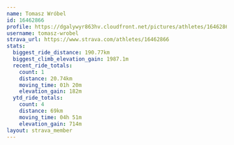 ```yaml
---
name: Tomasz Wróbel
id: 16462866
profile: https://dgalywyr863hv.cloudfront.net/pictures/athletes/16462866/10169785/1/large.jpg
username: tomasz-wrobel
strava_url: https://www.strava.com/athletes/16462866
stats:
  biggest_ride_distance: 190.77km
  biggest_climb_elevation_gain: 1987.1m
  recent_ride_totals:
    count: 1
    distance: 20.74km
    moving_time: 01h 20m
    elevation_gain: 182m
  ytd_ride_totals:
    count: 4
    distance: 69km
    moving_time: 04h 51m
    elevation_gain: 714m
layout: strava_member
--- 
```

